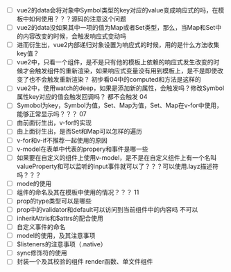 - [ ] vue2的data会将对象中Symbol类型的key对应的value变成响应式的吗，在模板中如何使用？？？源码的注意这个问题
- [ ] vue2的data没如果其中一项的值为Map或者Set类型，那么，当Map和Set中的内容改变的时候，会触发响应式变动吗
- [ ] 进而衍生出，vue2内部递归对象设置为响应式的时候，用的是什么方法收集key值？
- [ ] vue2中，只看一个组件，是不是只有他的模板上依赖的响应式发生改变的时候才会触发组件的重新渲染，如果响应式变量没有用到模板上，是不是即使改变了也不会触发重新渲染？ 初步看04中的computed和方法是这样的
- [ ] vue2中，使用watch的deep，如果是添加新的属性，会触发吗？修改Symbol属性key对应的值会触发回调吗？ 都不会触发 04
- [ ] Symobol为key，Symbol为值，Set、Map为值，Set、Map在v-for中使用，能够正常显示吗？？？ 07
- [ ] 由前面衍生出，v-for的实现
- [ ] 由上面衍生出，是否Set和Map可以怎样的遍历
- [ ] v-for和v-if不推荐一起使用的原因
- [ ] v-model在表单中代表的propery和事件是哪一些
- [ ] 如果要在自定义的组件上使用v-model，是不是在自定义组件上有一个名叫valueProperty和可以监听的input事件就可以了？？？可以使用.layz描述符吗？？？
- [ ] mode的使用
- [ ] 组件的命名及其在模板中使用的情况？？？ 11
- [ ] prop的type类型可以是哪些
- [ ] prop中的validator和default可以访问到当前组件中的内容吗 不可以
- [ ] inheritAttris和$attrs的配合使用
- [ ] 自定义事件的命名
- [ ] model的使用，及其注意事项
- [ ] $listeners的注意事项（.native）
- [ ] sync修饰符的使用
- [ ] 封装一个及其校验的组件 render函数、单文件组件